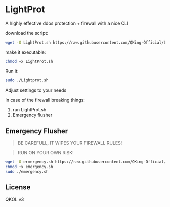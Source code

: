 # LightProt
A highly effective ddos protection + firewall with a nice CLI

download the script:
```bash
wget -O LightProt.sh https://raw.githubusercontent.com/QKing-Official/LightProt/refs/heads/main/LightProt.sh
```

make it executable:
```bash
chmod +x LightProt.sh
```

Run it:
```bash
sudo ./Lightprot.sh
```
Adjust settings to your needs

In case of the firewall breaking things:
1. run LightProt.sh
2. Emergency flusher

## Emergency Flusher
> BE CAREFULL, IT WIPES YOUR FIREWALL RULES!

> RUN ON YOUR OWN RISK!

```bash
wget -O ermergency.sh https://raw.githubusercontent.com/QKing-Official/LightProt/refs/heads/main/emergency.sh
chmod +x emergency.sh
sudo ./emergency.sh
```

## License

QKOL v3
